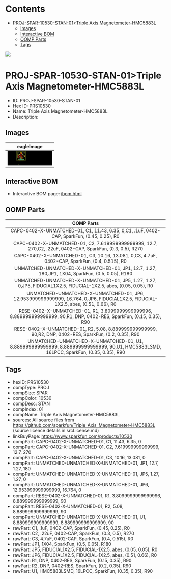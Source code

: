 



Contents
========

* [PROJ-SPAR-10530-STAN-01>Triple Axis Magnetometer-HMC5883L](#proj-spar-10530-stan-01triple-axis-magnetometer-hmc5883l)
	* [Images](#images)
	* [Interactive BOM](#interactive-bom)
	* [OOMP Parts](#oomp-parts)
	* [Tags](#tags)
  
![][im]
# PROJ-SPAR-10530-STAN-01>Triple Axis Magnetometer-HMC5883L

- ID: PROJ-SPAR-10530-STAN-01
- Hex ID: PRS10530
- Name: Triple Axis Magnetometer-HMC5883L
- Description: 

## Images
  
  

|eagleImage|
| :---: |
|[![eagleImage](eagleImage_140.png)](eagleImage_600.png)|

## Interactive BOM

- Interactive BOM page: [ibom.html](kicad/bom/ibom.html)

## OOMP Parts
  

|OOMP Parts|
| :---: |
|CAPC-0402-X-UNMATCHED-01, C1, 11.43, 6.35, 0,C1, .1uF, 0402-CAP, SparkFun, (0.45, 0.25), R0|
|CAPC-0402-X-UNMATCHED-01, C2, 7.619999999999999, 12.7, 270,C2, .22uF, 0402-CAP, SparkFun, (0.3, 0.5), R270|
|CAPC-0402-X-UNMATCHED-01, C3, 10.16, 13.081, 0,C3, 4.7uF, 0402-CAP, SparkFun, (0.4, 0.515), R0|
|UNMATCHED-UNMATCHED-X-UNMATCHED-01, JP1, 12.7, 1.27, 180,JP1, 1X04, SparkFun, (0.5, 0.05), R180|
|UNMATCHED-UNMATCHED-X-UNMATCHED-01, JP5, 1.27, 1.27, 0,JP5, FIDUCIAL1X2.5, FIDUCIAL-1X2.5, abes, (0.05, 0.05), R0|
|UNMATCHED-UNMATCHED-X-UNMATCHED-01, JP6, 12.953999999999999, 16.764, 0,JP6, FIDUCIAL1X2.5, FIDUCIAL-1X2.5, abes, (0.51, 0.66), R0|
|RESE-0402-X-UNMATCHED-01, R1, 3.8099999999999996, 8.889999999999999, 90,R1, DNP, 0402-RES, SparkFun, (0.15, 0.35), R90|
|RESE-0402-X-UNMATCHED-01, R2, 5.08, 8.889999999999999, 90,R2, DNP, 0402-RES, SparkFun, (0.2, 0.35), R90|
|UNMATCHED-UNMATCHED-X-UNMATCHED-01, U1, 8.889999999999999, 8.889999999999999, 90,U1, HMC5883LSMD, 16LPCC, SparkFun, (0.35, 0.35), R90|

## Tags

- hexID: PRS10530
- oompType: PROJ
- oompSize: SPAR
- oompColor: 10530
- oompDesc: STAN
- oompIndex: 01
- oompName: Triple Axis Magnetometer-HMC5883L
- sources: All source files from https://github.com/sparkfun/Triple_Axis_Magnetometer-HMC5883L (source licence details in srcLicense.md)
- linkBuyPage: https://www.sparkfun.com/products/10530
- oompPart: CAPC-0402-X-UNMATCHED-01, C1, 11.43, 6.35, 0
- oompPart: CAPC-0402-X-UNMATCHED-01, C2, 7.619999999999999, 12.7, 270
- oompPart: CAPC-0402-X-UNMATCHED-01, C3, 10.16, 13.081, 0
- oompPart: UNMATCHED-UNMATCHED-X-UNMATCHED-01, JP1, 12.7, 1.27, 180
- oompPart: UNMATCHED-UNMATCHED-X-UNMATCHED-01, JP5, 1.27, 1.27, 0
- oompPart: UNMATCHED-UNMATCHED-X-UNMATCHED-01, JP6, 12.953999999999999, 16.764, 0
- oompPart: RESE-0402-X-UNMATCHED-01, R1, 3.8099999999999996, 8.889999999999999, 90
- oompPart: RESE-0402-X-UNMATCHED-01, R2, 5.08, 8.889999999999999, 90
- oompPart: UNMATCHED-UNMATCHED-X-UNMATCHED-01, U1, 8.889999999999999, 8.889999999999999, 90
- rawPart: C1, .1uF, 0402-CAP, SparkFun, (0.45, 0.25), R0
- rawPart: C2, .22uF, 0402-CAP, SparkFun, (0.3, 0.5), R270
- rawPart: C3, 4.7uF, 0402-CAP, SparkFun, (0.4, 0.515), R0
- rawPart: JP1, 1X04, SparkFun, (0.5, 0.05), R180
- rawPart: JP5, FIDUCIAL1X2.5, FIDUCIAL-1X2.5, abes, (0.05, 0.05), R0
- rawPart: JP6, FIDUCIAL1X2.5, FIDUCIAL-1X2.5, abes, (0.51, 0.66), R0
- rawPart: R1, DNP, 0402-RES, SparkFun, (0.15, 0.35), R90
- rawPart: R2, DNP, 0402-RES, SparkFun, (0.2, 0.35), R90
- rawPart: U1, HMC5883LSMD, 16LPCC, SparkFun, (0.35, 0.35), R90



[im]: eagleImage_450.png
